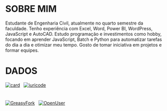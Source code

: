 # SOBRE MIM
Estudante de Engenharia Civil, atualmente no quarto semestre da faculdade. Tenho experiência com Excel, Word, Power BI, WordPress, JavaScript e AutoCAD. Estudo programação e investimentos como hobby, focando em aprender JavaScript, Batch e Python para automatizar tarefas do dia a dia e otimizar meu tempo. Gosto de tomar iniciativa em projetos e formar equipes.

# DADOS
[![card](https://github-readme-stats.vercel.app/api?username=COWANBAS&theme=dark&disable_animations=TRUE&locale=PT-BR)](https://github.com/COWANBAS) 
&nbsp;
[![iuricode](https://github-readme-stats.vercel.app/api/top-langs/?username=COWANBAS&hide=html&layout=compact&theme=dark&disable_animations=TRUE&locale=PT-BR&card_width=450)](https://github.com/COWANBAS)
#
[![GreasyFork](https://img.shields.io/badge/GreasyFork-151515?labelColor=7D7D7D)](https://greasyfork.org/en/users/1343842-cowanbas)
&nbsp;
[![OpenUser](https://img.shields.io/badge/OpenUser-151515?labelColor=7D7D7D)](https://openuserjs.org/users/Cowanbas)
&nbsp;
